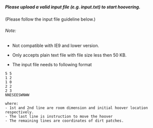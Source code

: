 ##### Please upload a valid input file (e.g. input.txt) to start hoovering. 
(Please follow the input file guideline below.)

###### Note:
- Not compatible with IE9 and lower version.
- Only accepts plain text file with file size less then 50 KB.

- The input file needs to following format
```
5 5
1 2
1 0
2 2
2 3
NNESEESWNWW
```

	where: 
	- 1st and 2nd line are room dimension and initial hoover location respectively.
	- The last line is instruction to move the hoover
	- The remaining lines are coordinates of dirt patches.





